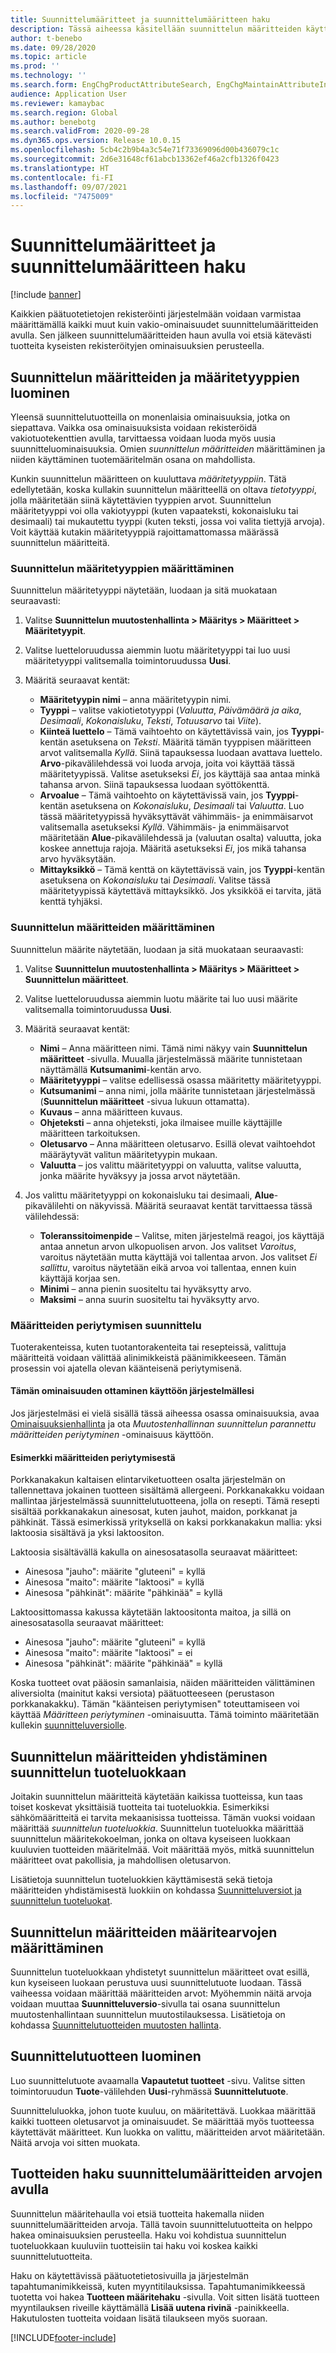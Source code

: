 ```yaml
---
title: Suunnittelumääritteet ja suunnittelumääritteen haku
description: Tässä aiheessa käsitellään suunnittelun määritteiden käyttämistä määrittämään kaikki muut kuin vakio-ominaisuudet. Näin voidaan varmistaa, että kaikki päätuotetiedot on rekisteröity järjestelmään. Siinä käsitellään myös suunnittelumääritteiden haun käyttämistä tuotteiden etsimiseen kyseisten rekisteröityjen ominaisuuksien perusteella.
author: t-benebo
ms.date: 09/28/2020
ms.topic: article
ms.prod: ''
ms.technology: ''
ms.search.form: EngChgProductAttributeSearch, EngChgMaintainAttributeInheritance, EngChgAttribute
audience: Application User
ms.reviewer: kamaybac
ms.search.region: Global
ms.author: benebotg
ms.search.validFrom: 2020-09-28
ms.dyn365.ops.version: Release 10.0.15
ms.openlocfilehash: 5cb4c2b9b4a3c54e71f73369096d00b436079c1c
ms.sourcegitcommit: 2d6e31648cf61abcb13362ef46a2cfb1326f0423
ms.translationtype: HT
ms.contentlocale: fi-FI
ms.lasthandoff: 09/07/2021
ms.locfileid: "7475009"
---
```

# <a name="engineering-attributes-and-engineering-attribute-search"></a>Suunnittelumääritteet ja suunnittelumääritteen haku

[!include [banner](../includes/banner.md)]

Kaikkien päätuotetietojen rekisteröinti järjestelmään voidaan varmistaa määrittämällä kaikki muut kuin vakio-ominaisuudet suunnittelumääritteiden avulla. Sen jälkeen suunnittelumääritteiden haun avulla voi etsiä kätevästi tuotteita kyseisten rekisteröityjen ominaisuuksien perusteella.

## <a name="create-engineering-attributes-and-attribute-types"></a>Suunnittelun määritteiden ja määritetyyppien luominen

Yleensä suunnittelutuotteilla on monenlaisia ominaisuuksia, jotka on siepattava. Vaikka osa ominaisuuksista voidaan rekisteröidä vakiotuotekenttien avulla, tarvittaessa voidaan luoda myös uusia suunnitteluominaisuuksia. Omien *suunnittelun määritteiden* määrittäminen ja niiden käyttäminen tuotemääritelmän osana on mahdollista.

Kunkin suunnittelun määritteen on kuuluttava *määritetyyppiin*. Tätä edellytetään, koska kullakin suunnittelun määritteellä on oltava *tietotyyppi*, jolla määritetään siinä käytettävien tyyppien arvot. Suunnittelun määritetyyppi voi olla vakiotyyppi (kuten vapaateksti, kokonaisluku tai desimaali) tai mukautettu tyyppi (kuten teksti, jossa voi valita tiettyjä arvoja). Voit käyttää kutakin määritetyyppiä rajoittamattomassa määrässä suunnittelun määritteitä.

### <a name="set-up-engineering-attribute-types"></a>Suunnittelun määritetyyppien määrittäminen

Suunnittelun määritetyyppi näytetään, luodaan ja sitä muokataan seuraavasti:

1. Valitse **Suunnittelun muutostenhallinta \> Määritys \> Määritteet \> Määritetyypit**.
1. Valitse luetteloruudussa aiemmin luotu määritetyyppi tai luo uusi määritetyyppi valitsemalla toimintoruudussa **Uusi**.
1. Määritä seuraavat kentät:

    - **Määritetyypin nimi** – anna määritetyypin nimi.
    - **Tyyppi** – valitse vakiotietotyyppi (*Valuutta*, *Päivämäärä ja aika*, *Desimaali*, *Kokonaisluku*, *Teksti*, *Totuusarvo* tai *Viite*).
    - **Kiinteä luettelo** – Tämä vaihtoehto on käytettävissä vain, jos **Tyyppi**-kentän asetuksena on *Teksti*. Määritä tämän tyyppisen määritteen arvot valitsemalla *Kyllä*. Siinä tapauksessa luodaan avattava luettelo. **Arvo**-pikavälilehdessä voi luoda arvoja, joita voi käyttää tässä määritetyypissä. Valitse asetukseksi *Ei*, jos käyttäjä saa antaa minkä tahansa arvon. Siinä tapauksessa luodaan syöttökenttä.
    - **Arvoalue** – Tämä vaihtoehto on käytettävissä vain, jos **Tyyppi**-kentän asetuksena on *Kokonaisluku*, *Desimaali* tai *Valuutta*. Luo tässä määritetyypissä hyväksyttävät vähimmäis- ja enimmäisarvot valitsemalla asetukseksi *Kyllä*. Vähimmäis- ja enimmäisarvot määritetään **Alue**-pikavälilehdessä ja (valuutan osalta) valuutta, joka koskee annettuja rajoja. Määritä asetukseksi *Ei*, jos mikä tahansa arvo hyväksytään. 
    - **Mittayksikkö** – Tämä kenttä on käytettävissä vain, jos **Tyyppi**-kentän asetuksena on *Kokonaisluku* tai *Desimaali*. Valitse tässä määritetyypissä käytettävä mittayksikkö. Jos yksikköä ei tarvita, jätä kenttä tyhjäksi.

### <a name="set-up-engineering-attributes"></a>Suunnittelun määritteiden määrittäminen

Suunnittelun määrite näytetään, luodaan ja sitä muokataan seuraavasti:

1. Valitse **Suunnittelun muutostenhallinta \> Määritys \> Määritteet \> Suunnittelun määritteet**.
1. Valitse luetteloruudussa aiemmin luotu määrite tai luo uusi määrite valitsemalla toimintoruudussa **Uusi**.
1. Määritä seuraavat kentät:

    - **Nimi** – Anna määritteen nimi. Tämä nimi näkyy vain **Suunnittelun määritteet** -sivulla. Muualla järjestelmässä määrite tunnistetaan näyttämällä **Kutsumanimi**-kentän arvo.
    - **Määritetyyppi** – valitse edellisessä osassa määritetty määritetyyppi.
    - **Kutsumanimi** – anna nimi, jolla määrite tunnistetaan järjestelmässä (**Suunnittelun määritteet** -sivua lukuun ottamatta). 
    - **Kuvaus** – anna määritteen kuvaus.
    - **Ohjeteksti** – anna ohjeteksti, joka ilmaisee muille käyttäjille määritteen tarkoituksen.
    - **Oletusarvo** – Anna määritteen oletusarvo. Esillä olevat vaihtoehdot määräytyvät valitun määritetyypin mukaan.
    - **Valuutta** – jos valittu määritetyyppi on valuutta, valitse valuutta, jonka määrite hyväksyy ja jossa arvot näytetään.

1. Jos valittu määritetyyppi on kokonaisluku tai desimaali, **Alue**-pikavälilehti on näkyvissä. Määritä seuraavat kentät tarvittaessa tässä välilehdessä:

    - **Toleranssitoimenpide** – Valitse, miten järjestelmä reagoi, jos käyttäjä antaa annetun arvon ulkopuolisen arvon. Jos valitset *Varoitus*, varoitus näytetään mutta käyttäjä voi tallentaa arvon. Jos valitset *Ei sallittu*, varoitus näytetään eikä arvoa voi tallentaa, ennen kuin käyttäjä korjaa sen.
    - **Minimi** – anna pienin suositeltu tai hyväksytty arvo.
    - **Maksimi** – anna suurin suositeltu tai hyväksytty arvo.

### <a name="engineering-attribute-inheritance"></a>Määritteiden periytymisen suunnittelu

Tuoterakenteissa, kuten tuotantorakenteita tai resepteissä, valittuja määritteitä voidaan välittää alinimikkeistä päänimikkeeseen. Tämän prosessin voi ajatella olevan käänteisenä periytymisenä.

#### <a name="turn-on-this-feature-for-your-system"></a>Tämän ominaisuuden ottaminen käyttöön järjestelmällesi

Jos järjestelmäsi ei vielä sisällä tässä aiheessa osassa ominaisuuksia, avaa [Ominaisuuksienhallinta](../../fin-ops-core/fin-ops/get-started/feature-management/feature-management-overview.md) ja ota *Muutostenhallinnan suunnittelun parannettu määritteiden periytyminen* -ominaisuus käyttöön.

#### <a name="attribute-inheritance-example"></a>Esimerkki määritteiden periytymisestä

Porkkanakakun kaltaisen elintarviketuotteen osalta järjestelmän on tallennettava jokainen tuotteen sisältämä allergeeni. Porkkanakakku voidaan mallintaa järjestelmässä suunnittelutuotteena, jolla on resepti. Tämä resepti sisältää porkkanakakun ainesosat, kuten jauhot, maidon, porkkanat ja pähkinät. Tässä esimerkissä yrityksellä on kaksi porkkanakakun mallia: yksi laktoosia sisältävä ja yksi laktoositon.

Laktoosia sisältävällä kakulla on ainesosatasolla seuraavat määritteet:

- Ainesosa "jauho": määrite "gluteeni" = kyllä
- Ainesosa "maito": määrite "laktoosi" = kyllä
- Ainesosa "pähkinät": määrite "pähkinää" = kyllä

Laktoosittomassa kakussa käytetään laktoositonta maitoa, ja sillä on ainesosatasolla seuraavat määritteet:

- Ainesosa "jauho": määrite "gluteeni" = kyllä
- Ainesosa "maito": määrite "laktoosi" = ei
- Ainesosa "pähkinät": määrite "pähkinää" = kyllä

Koska tuotteet ovat pääosin samanlaisia, näiden määritteiden välittäminen aliversiolta (mainitut kaksi versiota) päätuotteeseen (perustason porkkanakakku). Tämän "käänteisen periytymisen" toteuttamiseen voi käyttää *Määritteen periytyminen* -ominaisuutta. Tämä toiminto määritetään kullekin [suunnitteluversiolle](engineering-versions-product-category.md).

## <a name="connect-engineering-attributes-to-an-engineering-product-category"></a>Suunnittelun määritteiden yhdistäminen suunnittelun tuoteluokkaan

Joitakin suunnittelun määritteitä käytetään kaikissa tuotteissa, kun taas toiset koskevat yksittäisiä tuotteita tai tuoteluokkia. Esimerkiksi sähkömääritteitä ei tarvita mekaanisissa tuotteissa. Tämän vuoksi voidaan määrittää *suunnittelun tuoteluokkia*. Suunnittelun tuoteluokka määrittää suunnittelun määritekokoelman, jonka on oltava kyseiseen luokkaan kuuluvien tuotteiden määritelmää. Voit määrittää myös, mitkä suunnittelun määritteet ovat pakollisia, ja mahdollisen oletusarvon.

Lisätietoja suunnittelun tuoteluokkien käyttämisestä sekä tietoja määritteiden yhdistämisestä luokkiin on kohdassa [Suunnitteluversiot ja suunnittelun tuoteluokat](engineering-versions-product-category.md).

## <a name="set-attribute-values-for-engineering-attributes"></a>Suunnittelun määritteiden määritearvojen määrittäminen

Suunnittelun tuoteluokkaan yhdistetyt suunnittelun määritteet ovat esillä, kun kyseiseen luokaan perustuva uusi suunnittelutuote luodaan. Tässä vaiheessa voidaan määrittää määritteiden arvot: Myöhemmin näitä arvoja voidaan muuttaa **Suunnitteluversio**-sivulla tai osana suunnittelun muutostenhallintaan suunnittelun muutostilauksessa. Lisätietoja on kohdassa [Suunnittelutuotteiden muutosten hallinta](engineering-change-management.md).

## <a name="create-an-engineering-product"></a>Suunnittelutuotteen luominen

Luo suunnittelutuote avaamalla **Vapautetut tuotteet** -sivu. Valitse sitten toimintoruudun **Tuote**-välilehden **Uusi**-ryhmässä **Suunnittelutuote**.

Suunnitteluluokka, johon tuote kuuluu, on määritettävä. Luokkaa määrittää kaikki tuotteen oletusarvot ja ominaisuudet. Se määrittää myös tuotteessa käytettävät määritteet. Kun luokka on valittu, määritteiden arvot määritetään. Näitä arvoja voi sitten muokata.

## <a name="search-for-products-by-using-engineering-attribute-values"></a>Tuotteiden haku suunnittelumääritteiden arvojen avulla

Suunnittelun määritehaulla voi etsiä tuotteita hakemalla niiden suunnittelumääritteiden arvoja. Tällä tavoin suunnittelutuotteita on helppo hakea ominaisuuksien perusteella. Haku voi kohdistua suunnittelun tuoteluokkaan kuuluviin tuotteisiin tai haku voi koskea kaikki suunnittelutuotteita.

Haku on käytettävissä päätuotetietosivuilla ja järjestelmän tapahtumanimikkeissä, kuten myyntitilauksissa. Tapahtumanimikkeessä tuotetta voi hakea **Tuotteen määritehaku** -sivulla. Voit sitten lisätä tuotteen myyntilauksen riveille käyttämällä **Lisää uutena rivinä** -painikkeella. Hakutulosten tuotteita voidaan lisätä tilaukseen myös suoraan.


[!INCLUDE[footer-include](../../includes/footer-banner.md)]
